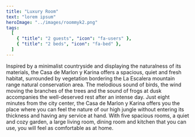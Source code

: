 ```yaml
---
title: "Luxury Room"
text: "lorem ipsum"
heroImage: "../images/roommyk2.png"
tags:
  [
    { "title": "2 guests", "icon": "fa-users" },
    { "title": "2 beds", "icon": "fa-bed" },
  ]
---
```


Inspired by a minimalist countryside and displaying the naturalness of its materials, the Casa de Marlon y Karina offers a spacious, quiet and fresh habitat, surrounded by vegetation bordering the La Escalera mountain range natural conservation area. The melodious sound of birds, the wind moving the branches of the trees and the sound of frogs at dusk accompanies the well-deserved rest after an intense day. Just eight minutes from the city center, the Casa de Marlon y Karina offers you the place where you can feel the nature of our high jungle without entering its thickness and having any service at hand. With five spacious rooms, a quiet and cozy garden, a large living room, dining room and kitchen that you can use, you will feel as comfortable as at home.
